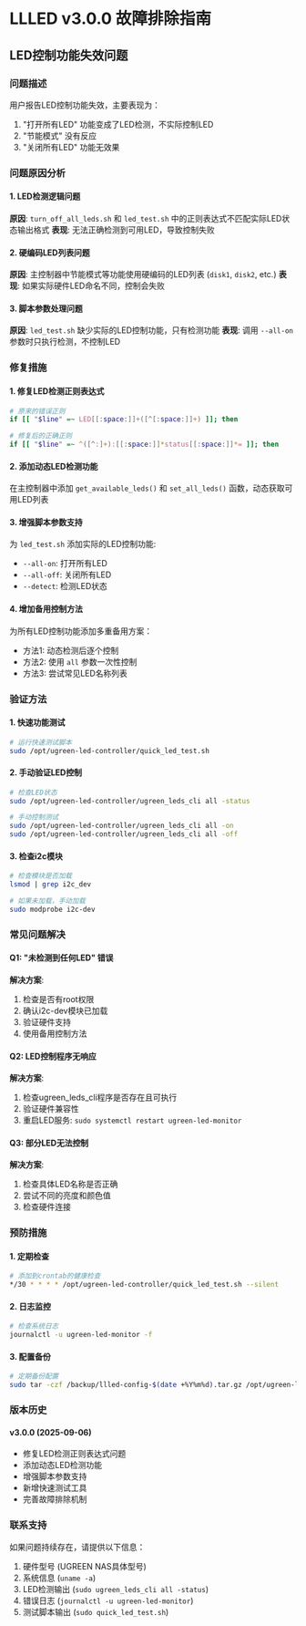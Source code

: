 # LLLED v3.0.0 故障排除指南

## LED控制功能失效问题

### 问题描述
用户报告LED控制功能失效，主要表现为：
1. "打开所有LED" 功能变成了LED检测，不实际控制LED
2. "节能模式" 没有反应
3. "关闭所有LED" 功能无效果

### 问题原因分析

#### 1. LED检测逻辑问题
**原因**: `turn_off_all_leds.sh` 和 `led_test.sh` 中的正则表达式不匹配实际LED状态输出格式
**表现**: 无法正确检测到可用LED，导致控制失败

#### 2. 硬编码LED列表问题  
**原因**: 主控制器中节能模式等功能使用硬编码的LED列表 (`disk1`, `disk2`, etc.)
**表现**: 如果实际硬件LED命名不同，控制会失败

#### 3. 脚本参数处理问题
**原因**: `led_test.sh` 缺少实际的LED控制功能，只有检测功能
**表现**: 调用 `--all-on` 参数时只执行检测，不控制LED

### 修复措施

#### 1. 修复LED检测正则表达式
```bash
# 原来的错误正则
if [[ "$line" =~ LED[[:space:]]+([^[:space:]]+) ]]; then

# 修复后的正确正则  
if [[ "$line" =~ ^([^:]+):[[:space:]]*status[[:space:]]*= ]]; then
```

#### 2. 添加动态LED检测功能
在主控制器中添加 `get_available_leds()` 和 `set_all_leds()` 函数，动态获取可用LED列表

#### 3. 增强脚本参数支持
为 `led_test.sh` 添加实际的LED控制功能:
- `--all-on`: 打开所有LED
- `--all-off`: 关闭所有LED  
- `--detect`: 检测LED状态

#### 4. 增加备用控制方法
为所有LED控制功能添加多重备用方案：
- 方法1: 动态检测后逐个控制
- 方法2: 使用 `all` 参数一次性控制
- 方法3: 尝试常见LED名称列表

### 验证方法

#### 1. 快速功能测试
```bash
# 运行快速测试脚本
sudo /opt/ugreen-led-controller/quick_led_test.sh
```

#### 2. 手动验证LED控制
```bash
# 检查LED状态
sudo /opt/ugreen-led-controller/ugreen_leds_cli all -status

# 手动控制测试
sudo /opt/ugreen-led-controller/ugreen_leds_cli all -on
sudo /opt/ugreen-led-controller/ugreen_leds_cli all -off
```

#### 3. 检查i2c模块
```bash
# 检查模块是否加载
lsmod | grep i2c_dev

# 如果未加载，手动加载
sudo modprobe i2c-dev
```

### 常见问题解决

#### Q1: "未检测到任何LED" 错误
**解决方案**:
1. 检查是否有root权限
2. 确认i2c-dev模块已加载
3. 验证硬件支持
4. 使用备用控制方法

#### Q2: LED控制程序无响应
**解决方案**:
1. 检查ugreen_leds_cli程序是否存在且可执行
2. 验证硬件兼容性
3. 重启LED服务: `sudo systemctl restart ugreen-led-monitor`

#### Q3: 部分LED无法控制
**解决方案**:
1. 检查具体LED名称是否正确
2. 尝试不同的亮度和颜色值
3. 检查硬件连接

### 预防措施

#### 1. 定期检查
```bash
# 添加到crontab的健康检查
*/30 * * * * /opt/ugreen-led-controller/quick_led_test.sh --silent
```

#### 2. 日志监控
```bash
# 检查系统日志
journalctl -u ugreen-led-monitor -f
```

#### 3. 配置备份
```bash
# 定期备份配置
sudo tar -czf /backup/llled-config-$(date +%Y%m%d).tar.gz /opt/ugreen-led-controller/config/
```

### 版本历史

#### v3.0.0 (2025-09-06)
- 修复LED检测正则表达式问题
- 添加动态LED检测功能
- 增强脚本参数支持
- 新增快速测试工具
- 完善故障排除机制

### 联系支持

如果问题持续存在，请提供以下信息：
1. 硬件型号 (UGREEN NAS具体型号)
2. 系统信息 (`uname -a`)
3. LED检测输出 (`sudo ugreen_leds_cli all -status`)
4. 错误日志 (`journalctl -u ugreen-led-monitor`)
5. 测试脚本输出 (`sudo quick_led_test.sh`)
